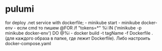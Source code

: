 # pulumi
for deploy .net service with dockerfile; - minikube start - minikube docker-env - если cmd то пишем @FOR /f "tokens=*" %i IN ('minikube -p minikube docker-env') DO @%i  - docker build -t tagName -f Dockerfile . (для каждого образа в папке, где лежит Dockerfile). Либо настроить docker-compose.yaml
